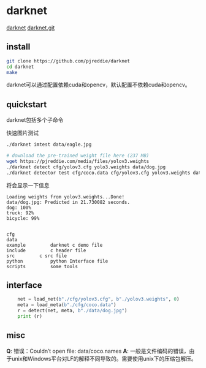 # darknet


[darknet](https://pjreddie.com/darknet/)
[darknet.git](https://github.com/pjreddie/darknet.git)
## install


``` bash
git clone https://github.com/pjreddie/darknet
cd darknet 
make
```
darknet可以通过配置依赖cuda和opencv，默认配置不依赖cuda和opencv。


## quickstart

darknet包括多个子命令



快速图片测试
``` bash
./darknet imtest data/eagle.jpg
```



``` bash
# download the pre-trained weight file here (237 MB)
wget https://pjreddie.com/media/files/yolov3.weights
./darknet detect cfg/yolov3.cfg yolo3.weights data/dog.jpg
./darknet detector test cfg/coco.data cfg/yolov3.cfg yolov3.weights data/dog.jpg # 和以上等效
``` 
将会显示一下信息
```
Loading weights from yolov3.weights...Done!
data/dog.jpg: Predicted in 21.730082 seconds.
dog: 100%
truck: 92%
bicycle: 99%
```



``` tree

cfg
data			
example			darknet c demo file
include			c header file
src			c src file
python			python Interface file
scripts			some tools	

```


## interface
``` python
    net = load_net(b"./cfg/yolov3.cfg", b"./yolov3.weights", 0)
    meta = load_meta(b"./cfg/coco.data")
    r = detect(net, meta, b"./data/dog.jpg")
    print (r)
```
## misc

**Q**: 错误：Couldn’t open file: data/coco.names
**A**: 一般是文件编码的错误，由于unix和Windows平台对LF的解释不同导致的。需要使用unix下的压缩包解压。
